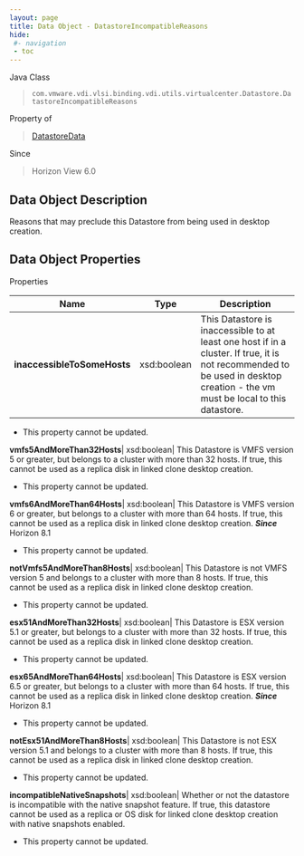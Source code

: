 ```yaml
---
layout: page
title: Data Object - DatastoreIncompatibleReasons
hide:
 #- navigation
 - toc
---
```






Java Class  
> `com.vmware.vdi.vlsi.binding.vdi.utils.virtualcenter.Datastore.DatastoreIncompatibleReasons`

Property of  
> [DatastoreData](vdi.utils.virtualcenter.Datastore.DatastoreData.md#field_detail)

Since  
> Horizon View 6.0


## Data Object Description 

Reasons that may preclude this Datastore from being used in desktop creation. 

## Data Object Properties

Properties

Name |  Type |  Description   
---|---|---  
**inaccessibleToSomeHosts**|  xsd:boolean|  This Datastore is inaccessible to at least one host if in a cluster. If true, it is not recommended to be used in desktop creation - the vm must be local to this datastore.   


* This property cannot be updated.

  
**vmfs5AndMoreThan32Hosts**|  xsd:boolean|  This Datastore is VMFS version 5 or greater, but belongs to a cluster with more than 32 hosts. If true, this cannot be used as a replica disk in linked clone desktop creation.   


* This property cannot be updated.

  
**vmfs6AndMoreThan64Hosts**|  xsd:boolean|  This Datastore is VMFS version 6 or greater, but belongs to a cluster with more than 64 hosts. If true, this cannot be used as a replica disk in linked clone desktop creation.  **_Since_** Horizon 8.1  


* This property cannot be updated.

  
**notVmfs5AndMoreThan8Hosts**|  xsd:boolean|  This Datastore is not VMFS version 5 and belongs to a cluster with more than 8 hosts. If true, this cannot be used as a replica disk in linked clone desktop creation.   


* This property cannot be updated.

  
**esx51AndMoreThan32Hosts**|  xsd:boolean|  This Datastore is ESX version 5.1 or greater, but belongs to a cluster with more than 32 hosts. If true, this cannot be used as a replica disk in linked clone desktop creation.   


* This property cannot be updated.

  
**esx65AndMoreThan64Hosts**|  xsd:boolean|  This Datastore is ESX version 6.5 or greater, but belongs to a cluster with more than 64 hosts. If true, this cannot be used as a replica disk in linked clone desktop creation.  **_Since_** Horizon 8.1  


* This property cannot be updated.

  
**notEsx51AndMoreThan8Hosts**|  xsd:boolean|  This Datastore is not ESX version 5.1 and belongs to a cluster with more than 8 hosts. If true, this cannot be used as a replica disk in linked clone desktop creation.   


* This property cannot be updated.

  
**incompatibleNativeSnapshots**|  xsd:boolean|  Whether or not the datastore is incompatible with the native snapshot feature. If true, this datastore cannot be used as a replica or OS disk for linked clone desktop creation with native snapshots enabled.   


* This property cannot be updated.

  
  
  
  
  
  
